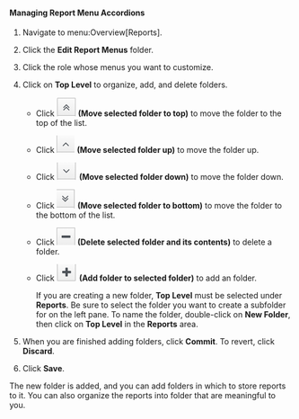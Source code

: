 #### Managing Report Menu Accordions

1.  Navigate to menu:Overview\[Reports\].

2.  Click the **Edit Report Menus** folder.

3.  Click the role whose menus you want to customize.

4.  Click on **Top Level** to organize, add, and delete folders.

      - Click ![movetotop](/images/movetotop.png) **(Move selected
        folder to top)** to move the folder to the top of the list.

      - Click ![moveup](/images/moveup.png) **(Move selected folder
        up)** to move the folder up.

      - Click ![movedown](/images/movedown.png) **(Move selected folder
        down)** to move the folder down.

      - Click ![movetobottom](/images/movetobottom.png) **(Move selected
        folder to bottom)** to move the folder to the bottom of the
        list.

      - Click ![delete](/images/delete.png) **(Delete selected folder
        and its contents)** to delete a folder.

      - Click ![add](/images/add.png) **(Add folder to selected
        folder)** to add an folder.

        <div class="note">

        If you are creating a new folder, **Top Level** must be selected
        under **Reports**. Be sure to select the folder you want to
        create a subfolder for on the left pane. To name the folder,
        double-click on **New Folder**, then click on **Top Level** in
        the **Reports** area.

        </div>

5.  When you are finished adding folders, click **Commit**. To revert,
    click **Discard**.

6.  Click **Save**.

The new folder is added, and you can add folders in which to store
reports to it. You can also organize the reports into folder that are
meaningful to you.
